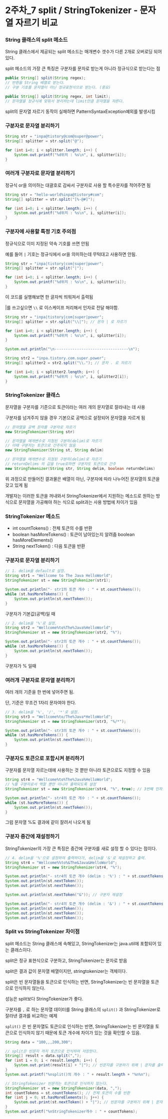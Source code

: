 # 2주차_7 split / StringTokenizer - 문자열 자르기 비교

### String 클래스의 split 메소드

String 클래스에서 제공되는 split 메소드는 매개변수 갯수가 다른 2개로 오버로딩 되어있다.

split 메소드의 가장 큰 특징은 구분자를 문자로 받는게 아니라 정규식으로 받는다는 점

```java
public String[] split(String regex);
// 반환을 String 배열로 받는다.
// 구분 기호를 문자열이 아닌 정규표현식으로 받는다. (중요)

public String[] split(String regex, int limit);
// 문자열을 정규식에 맞춰서 분리하는데 limit만큼 문자열을 자른다.
```

split의 문자열 자르기 동작이 실패하면 PatternSyntaxException예외를 발생시킴

### 구분자로 문자열 분리하기

```java
String str = "inpa@tistory@com@super@power";
String[] splitter = str.split("@");

for (int i=0; i < splitter.length; i++) {
    System.out.printf("%d위치 : %s\n", i, splitter[i]);
}
```

### 여러개 구분자로 문자열 분리하기

정규식 or을 의미하는 대괄호로 감싸서 구분자로 사용 할 특수문자를 적어주면 됨

```java
String str = "hello-world%inpa@tistory#com";
String[] splitter = str.split("[%-@#]");

for (int i=0; i < splitter.length; i++) {
    System.out.printf("%d위치 : %s\n", i, splitter[i]);
}
```

### 구분자에 사용할 특정 기호 주의점

정규식으로 이미 지정된 약속 기호를 쓰면 안됨

예를 들어 `|` 기호는 정규식에서 or을 의미하는데 무턱대고 사용하면 안됨.

```java
String str = "inpa|tistory|com|super|power";
String[] splitter = str.split("|");

for (int i=0; i < splitter.length; i++) {
    System.out.printf("%d위치 : %s\n", i, splitter[i]);
}
```

이 코드를 실행해보면 한 글자씩 띄워져서 출력됨

|를 쓰고싶으면 `\\` 로 이스케이프 처리해서 인자로 전달 해야함.

```java
String str = "inpa|tistory|com|super|power";
String[] splitter = str.split("\\|"); // 문자 | 로 자르기

for (int i=0; i < splitter.length; i++) {
    System.out.printf("%d위치 : %s\n", i, splitter[i]);
}

System.out.println("\n---------------------------------\n");

String str2 = "inpa.tistory.com.super.power";
String[] splitter2 = str2.split("\\."); // 문자 . 로 자르기

for (int i=0; i < splitter2.length; i++) {
    System.out.printf("%d위치 : %s\n", i, splitter2[i]);
}
```

### StringTokenizer 클래스

문자열을 구분자를 기준으로 토큰이라는 여러 개의 문자열로 잘라내는 데 사용

구분자를 넘겨주지 않을 경우 기본으로 공백으로 설정되어 문자열을 자르게 됨

```java
// 문자열을 공백 문자를 구분자로 자르기
new StringTokenizer(String str)

// 문자열을 매개변수로 지정된 구분자(delim)로 자르기
// 이때 구분자는 토큰으로 간주되지 않음
new StringTokenizer(String st, String delim)

// 문자열을 매개변수로 지정된 구분자(delim)로 자르기
// returnDelims 의 값을 true로하면 구분자도 토큰으로 간주
new StringTokenizer(String str, String delim, boolean returnDelims)
```

위 과정으로 만들어진 결과물은 배열이 아닌, 구분자에 따라 나누어진 문자열의 토큰을 갖고 있게 됨

개발자는 이러한 토큰을 꺼내와서 StringTokenizer에서 지원하는 메소드로 원하는 방식으로 문자열을 가공해야 하는 식으로 split과는 사용 방법에 차이가 있음

### StringTokenizer 메소드

- int countTokens() : 전체 토큰의 수를 반환
- boolean hasMoreTokens() : 토큰이 남아있는지 알려줌
boolean hasMoreElements()
- String nextToken() : 다음 토큰을 반환

### 구분자로 문자열 분리하기

```java
// 1. delim을 default로 설정.
String str1 = "Wellcome to The Java HelloWorld";
StringTokenizer st = new StringTokenizer(str1);

System.out.println("- str1의 토큰 개수 : " + st.countTokens());
while (st.hasMoreTokens()) {
    System.out.println(st.nextToken());
}
```

구분자가 기본값(공백)일 때

```java
// 2. delim을 '%'로 설정.
String str2 = "Wellcome%to%The%Java%HelloWorld";
StringTokenizer st = new StringTokenizer(str2, "%");

System.out.println("- str2의 토큰 개수 : " + st.countTokens());
while (st.hasMoreTokens()) {
    System.out.println(st.nextToken());
}
```

구분자가 % 일때

### 여러개 구분자로 문자열 분리하기

여러 개의 기준을 한 번에 넣어주면 됨.

단, 기준은 무조건 1자리 문자여야 한다.

```java
// 3. delim을 '%', '/', '*'로 설정.
String str3 = "Wellcome%to/The%Java*HelloWorld";
StringTokenizer st = new StringTokenizer(str3, "%/*");

System.out.println("- str3의 토큰 개수 : " + st.countTokens());
while (st.hasMoreTokens()) {
    System.out.println(st.nextToken());
}
```

### 구분자도 토큰으로 포함시켜 분리하기

구분자를 문자열 자르는데에 사용하는 것 뿐만 아니라 토큰으로도 지정할 수 있음

```java
String str4 = "Wellcome%to%The%Java%HelloWorld";
// %를 구분자로서 역할 뿐만 아니라 출력되도록 설정
StringTokenizer st = new StringTokenizer(str4, "%", true); // 3번째 인자를 true로

System.out.println("- str4의 토큰 개수 : " + st.countTokens());
while (st.hasMoreTokens()) {
    System.out.println(st.nextToken());
}
```

그럼 문자열 %도 결과에 같이 잘려서 나오게 됨

### 구분자 중간에 재설정하기

StringTokenizer의 가장 큰 특징은 중간에 구분자를 새로 설정 할 수 있다는 점이다.

```java
// 4. delim을 '%'으로 설정하여 출력하다가, delim을 '&'로 재설정하고 출력.
String str4 = "Wellcome%%to%&The&Java&HelloWorld";
StringTokenizer st = new StringTokenizer(str4, "%");

System.out.println("- str4의 토큰 개수 (delim : '%') : " + st.countTokens());
System.out.println(st.nextToken());
System.out.println(st.nextToken());

System.out.println(st.nextToken("&")); // 구분자 재설정

System.out.println("- str4의 토큰 개수 (delim : '&') : " + st.countTokens());
System.out.println(st.nextToken());
System.out.println(st.nextToken());
System.out.println(st.nextToken());
```

### Split vs StringTokenizer 차이점

split 메소드는 String 클래스에 속해있고, StringTokenizer는 java.util에 포함되어 있는 클래스이다.

split은 정규 표현식으로 구분하고, StringTokenizer는 문자로 받음

split은 결과 값이 문자열 배열이지만, stringtokenizer는 객체이다.

split은 빈 문자열들을 토큰으로 인식하는 반면, StringTokenizer는 빈 문자열을 토큰으로 인식하지 않는다.

성능은 split보다 StringTokenizer가 좋다.

구분자를 `,` 로 하는 문자열 데이터를 String 클래스의 `split()` 과 StringTokenizer로 잘라낸 결과를 비교하는 예제

`split()` 은 빈 문자열도 토큰으로 인식하는 반면, StringTokenizer는 빈 문자열을 토큰으로 인식하지 않기 때문에 토큰 개수에 차이가 있는 것을 확인할 수 있음.

```java
String data = "100,,,200,300";

// split은 빈문자 까지 토큰으로 인식하여 저장한다.
String[] result = data.split(",");
for (int i = 0; i < result.length; i++) {
    System.out.print(result[i] + "|"); // 빈문자를 구분하기 위해 | 문자를 출력
}
System.out.printf("%nsplit()의 개수 : " + result.length + "%n%n");

// StringTokenizer 빈문자는 토큰으로 인식하지 않는다.
StringTokenizer st = new StringTokenizer(data, ",");
int countTokens = st.countTokens(); // 전체 토큰의 수를 반환
for (int j = 0; st.hasMoreElements(); j++) {
    System.out.print(st.nextToken() + "|"); // 빈문자를 구분하기 위해 | 문자를 출력
}
System.out.printf("%nStringTokenizer개수 : " + countTokens);
```
